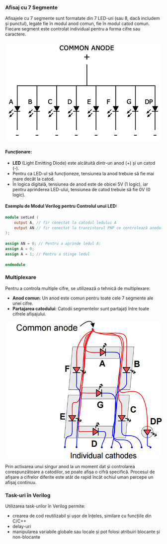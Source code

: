 ### Afisaj cu 7 Segmente

Afisajele cu 7 segmente sunt formatate din 7 LED-uri (sau 8, dacă includem și punctul), legate fie în modul anod comun, fie în modul catod comun. Fiecare segment este controlat individual pentru a forma cifre sau caractere.

![Half-Adder](photos/7-segment.png)

#### Funcționare:
- **LED** (Light Emitting Diode) este alcătuită dintr-un anod (+) și un catod (-).
- Pentru ca LED-ul să funcționeze, tensiunea la anod trebuie să fie mai mare decât la catod.
- În logica digitală, tensiunea de anod este de obicei 5V (1 logic), iar pentru aprinderea LED-ului, tensiunea de catod trebuie să fie 0V (0 logic).

#### Exemplu de Modul Verilog pentru Controlul unui LED:
```verilog
module setLed (
    output A, // fir conectat la catodul ledului A
    output AN // fir conectat la tranzistorul PNP ce controlează anodul ledului A
);
 
assign AN = 0; // Pentru a aprinde ledul A:
assign A = 0;
assign A = 1; // Pentru a stinge ledul
 
endmodule
```

### Multiplexare

Pentru a controla multiple cifre, se utilizează o tehnică de multiplexare:

- **Anod comun**: Un anod este comun pentru toate cele 7 segmente ale unei cifre.
- **Partajarea catodului**: Catodii segmentelor sunt partajați între toate cifrele afișajului.

![Half-Adder](photos/7_segment_display.png)

Prin activarea unui singur anod la un moment dat și controlarea corespunzătoare a catodilor, se poate afișa o cifră specifică. Procesul de afișare a cifrelor diferite este atât de rapid încât ochiul uman percepe un afișaj continuu.

### Task-uri în Verilog

Utilizarea task-urilor în Verilog permite:
- crearea de cod reutilizabil și ușor de înțeles, similare cu funcțiile din C/C++
- delay-uri
-  manipularea variabile globale sau locale și pot folosi atribuiri blocante și non-blocante
